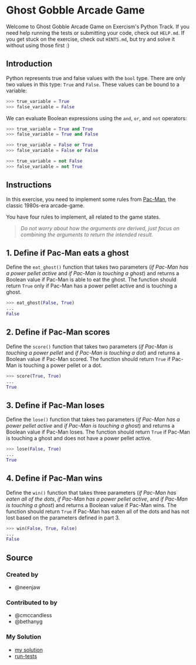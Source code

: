 # Ghost Gobble Arcade Game

Welcome to Ghost Gobble Arcade Game on Exercism's Python Track.
If you need help running the tests or submitting your code, check out `HELP.md`.
If you get stuck on the exercise, check out `HINTS.md`, but try and solve it without using those first :)

## Introduction

Python represents true and false values with the `bool` type.
 There are only two values in this type: `True` and `False`.
  These values can be bound to a variable:

```python
>>> true_variable = True
>>> false_variable = False
```

We can evaluate Boolean expressions using the `and`, `or`, and `not` operators:

```python
>>> true_variable = True and True
>>> false_variable = True and False

>>> true_variable = False or True
>>> false_variable = False or False

>>> true_variable = not False
>>> false_variable = not True
```

## Instructions

In this exercise, you need to implement some rules from [Pac-Man][Pac-Man], the classic 1980s-era arcade-game.

You have four rules to implement, all related to the game states.

> _Do not worry about how the arguments are derived, just focus on combining the arguments to return the intended result._

## 1. Define if Pac-Man eats a ghost

Define the `eat_ghost()` function that takes two parameters (_if Pac-Man has a power pellet active_ and _if Pac-Man is touching a ghost_) and returns a Boolean value if Pac-Man is able to eat the ghost.
 The function should return `True` only if Pac-Man has a power pellet active and is touching a ghost.

```python
>>> eat_ghost(False, True)
...
False
```

## 2. Define if Pac-Man scores

Define the `score()` function that takes two parameters (_if Pac-Man is touching a power pellet_ and _if Pac-Man is touching a dot_) and returns a Boolean value if Pac-Man scored.
 The function should return `True` if Pac-Man is touching a power pellet or a dot.

```python
>>> score(True, True)
...
True
```

## 3. Define if Pac-Man loses

Define the `lose()` function that takes two parameters (_if Pac-Man has a power pellet active_ and _if Pac-Man is touching a ghost_) and returns a Boolean value if Pac-Man loses.
 The function should return `True` if Pac-Man is touching a ghost and does not have a power pellet active.

```python
>>> lose(False, True)
...
True
```

## 4. Define if Pac-Man wins

Define the `win()` function that takes three parameters (_if Pac-Man has eaten all of the dots_, _if Pac-Man has a power pellet active_, and _if Pac-Man is touching a ghost_) and returns a Boolean value if Pac-Man wins.
 The function should return `True` if Pac-Man has eaten all of the dots and has not lost based on the parameters defined in part 3.

```python
>>> win(False, True, False)
...
False
```

[Pac-Man]: https://en.wikipedia.org/wiki/Pac-Man

## Source

### Created by

- @neenjaw

### Contributed to by

- @cmccandless
- @bethanyg

### My Solution

- [my solution](./arcade_game.py)
- [run-tests](./run-tests-python.txt)
